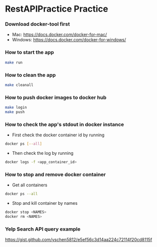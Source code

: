 # RestAPIPractice Practice

### Download docker-tool first
* Mac: https://docs.docker.com/docker-for-mac/
* Windows: https://docs.docker.com/docker-for-windows/

### How to start the app
```sh
make run
```
### How to clean the app
```sh
make cleanall
```

### How to push docker images to docker hub
```sh
make login
make push
```

### How to check the app's stdout in docker instance

* First check the docker container id by running
```sh
docker ps [--all]
```
* Then check the log by running
```sh
docker logs -f <app_container_id>
```
### How to stop and remove docker container
* Get all containers
```sh
docker ps --all
```
* Stop and kill container by names
```sh
docker stop <NAMES>
docker rm <NAMES>
```

### Yelp Search API query example
https://gist.github.com/yschen5812/e5ef56c3d14aa224c72114f20cd8115f
